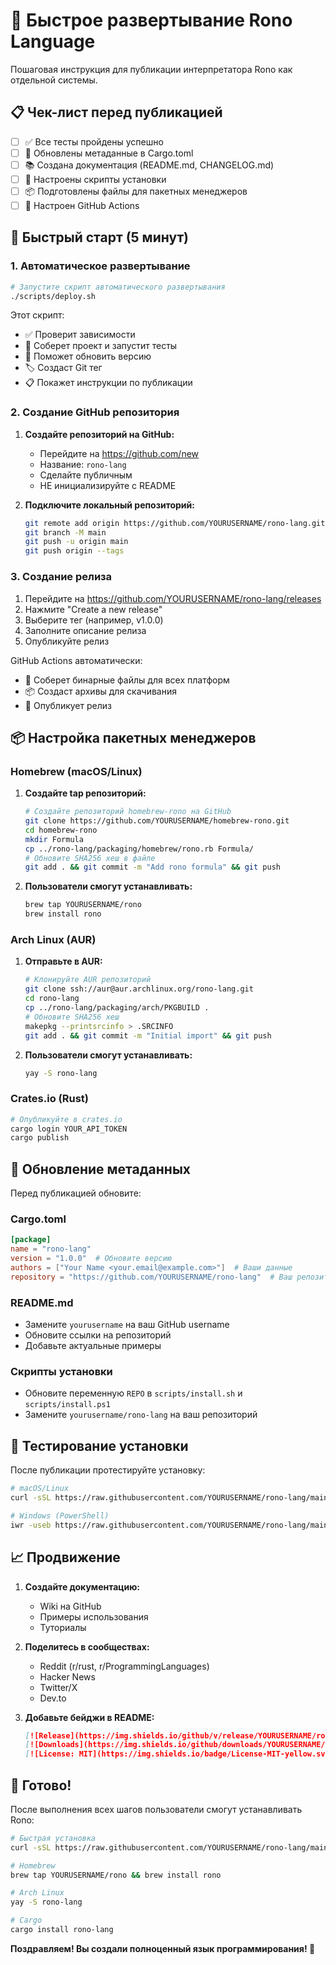 # 🚀 Быстрое развертывание Rono Language

Пошаговая инструкция для публикации интерпретатора Rono как отдельной системы.

## 📋 Чек-лист перед публикацией

- [ ] ✅ Все тесты пройдены успешно
- [ ] 📝 Обновлены метаданные в Cargo.toml
- [ ] 📚 Создана документация (README.md, CHANGELOG.md)
- [ ] 🔧 Настроены скрипты установки
- [ ] 📦 Подготовлены файлы для пакетных менеджеров
- [ ] 🔄 Настроен GitHub Actions

## 🎯 Быстрый старт (5 минут)

### 1. Автоматическое развертывание

```bash
# Запустите скрипт автоматического развертывания
./scripts/deploy.sh
```

Этот скрипт:
- ✅ Проверит зависимости
- 🔨 Соберет проект и запустит тесты
- 📝 Поможет обновить версию
- 🏷️ Создаст Git тег
- 📋 Покажет инструкции по публикации

### 2. Создание GitHub репозитория

1. **Создайте репозиторий на GitHub:**
   - Перейдите на https://github.com/new
   - Название: `rono-lang`
   - Сделайте публичным
   - НЕ инициализируйте с README

2. **Подключите локальный репозиторий:**
   ```bash
   git remote add origin https://github.com/YOURUSERNAME/rono-lang.git
   git branch -M main
   git push -u origin main
   git push origin --tags
   ```

### 3. Создание релиза

1. Перейдите на https://github.com/YOURUSERNAME/rono-lang/releases
2. Нажмите "Create a new release"
3. Выберите тег (например, v1.0.0)
4. Заполните описание релиза
5. Опубликуйте релиз

GitHub Actions автоматически:
- 🔨 Соберет бинарные файлы для всех платформ
- 📦 Создаст архивы для скачивания
- 🚀 Опубликует релиз

## 📦 Настройка пакетных менеджеров

### Homebrew (macOS/Linux)

1. **Создайте tap репозиторий:**
   ```bash
   # Создайте репозиторий homebrew-rono на GitHub
   git clone https://github.com/YOURUSERNAME/homebrew-rono.git
   cd homebrew-rono
   mkdir Formula
   cp ../rono-lang/packaging/homebrew/rono.rb Formula/
   # Обновите SHA256 хеш в файле
   git add . && git commit -m "Add rono formula" && git push
   ```

2. **Пользователи смогут устанавливать:**
   ```bash
   brew tap YOURUSERNAME/rono
   brew install rono
   ```

### Arch Linux (AUR)

1. **Отправьте в AUR:**
   ```bash
   # Клонируйте AUR репозиторий
   git clone ssh://aur@aur.archlinux.org/rono-lang.git
   cd rono-lang
   cp ../rono-lang/packaging/arch/PKGBUILD .
   # Обновите SHA256 хеш
   makepkg --printsrcinfo > .SRCINFO
   git add . && git commit -m "Initial import" && git push
   ```

2. **Пользователи смогут устанавливать:**
   ```bash
   yay -S rono-lang
   ```

### Crates.io (Rust)

```bash
# Опубликуйте в crates.io
cargo login YOUR_API_TOKEN
cargo publish
```

## 🔧 Обновление метаданных

Перед публикацией обновите:

### Cargo.toml
```toml
[package]
name = "rono-lang"
version = "1.0.0"  # Обновите версию
authors = ["Your Name <your.email@example.com>"]  # Ваши данные
repository = "https://github.com/YOURUSERNAME/rono-lang"  # Ваш репозиторий
```

### README.md
- Замените `yourusername` на ваш GitHub username
- Обновите ссылки на репозиторий
- Добавьте актуальные примеры

### Скрипты установки
- Обновите переменную `REPO` в `scripts/install.sh` и `scripts/install.ps1`
- Замените `yourusername/rono-lang` на ваш репозиторий

## 🧪 Тестирование установки

После публикации протестируйте установку:

```bash
# macOS/Linux
curl -sSL https://raw.githubusercontent.com/YOURUSERNAME/rono-lang/main/scripts/install.sh | bash

# Windows (PowerShell)
iwr -useb https://raw.githubusercontent.com/YOURUSERNAME/rono-lang/main/scripts/install.ps1 | iex
```

## 📈 Продвижение

1. **Создайте документацию:**
   - Wiki на GitHub
   - Примеры использования
   - Туториалы

2. **Поделитесь в сообществах:**
   - Reddit (r/rust, r/ProgrammingLanguages)
   - Hacker News
   - Twitter/X
   - Dev.to

3. **Добавьте бейджи в README:**
   ```markdown
   [![Release](https://img.shields.io/github/v/release/YOURUSERNAME/rono-lang)](https://github.com/YOURUSERNAME/rono-lang/releases)
   [![Downloads](https://img.shields.io/github/downloads/YOURUSERNAME/rono-lang/total)](https://github.com/YOURUSERNAME/rono-lang/releases)
   [![License: MIT](https://img.shields.io/badge/License-MIT-yellow.svg)](https://opensource.org/licenses/MIT)
   ```

## 🎉 Готово!

После выполнения всех шагов пользователи смогут устанавливать Rono:

```bash
# Быстрая установка
curl -sSL https://raw.githubusercontent.com/YOURUSERNAME/rono-lang/main/scripts/install.sh | bash

# Homebrew
brew tap YOURUSERNAME/rono && brew install rono

# Arch Linux
yay -S rono-lang

# Cargo
cargo install rono-lang
```

**Поздравляем! Вы создали полноценный язык программирования! 🎊**